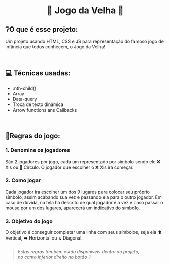 <h1 align="center"> 🧓 Jogo da Velha 🧓 </h1>

## ❔O que é esse projeto:
Um projeto usando HTML, CSS e JS para representação do famoso jogo de infância que todos conhecem, o Jogo da Velha!

<br>

## 💻 Técnicas usadas:
- :nth-child()
- Array
- Data-query
- Troca de texto dinâmica
- Arrow functions ans Callbacks

<br>

## 👵Regras do jogo:
### 1. Denomine os jogadores
São 2 jogadores por jogo, cada um representado por símbolo sendo ele ❌ Xis ou 🔴 Círculo. O jogador que escolher o ❌ Xis irá começar.

### 2. Como jogar
Cada jogador ira escolher um dos 9 lugares para colocar seu próprio símbolo, assim acabando sua vez e passando ela para o outro jogador. Em caso de dúvida, na tela há descrito de qual jogador é a vez e caso passar o mouse por um dos lugares, aparecerá um indicativo do símbolo.

### 3. Objetivo do jogo
O objetivo é conseguir completar uma linha com seus símbolos, seja ela ⬆️ Vertical, ➡️ Horizontal ou ↘️ Diagonal.

> ###### Estas regras também estão disponiveis dentro do projeto, <br> no canto inferior direito no botão ❔
